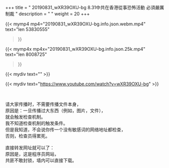 +++
title = " 20190831_wXR39OXU-bg 8.31中共在香港從事恐怖活動 必須嚴厲制裁 "
description = "  "
weight = 20
+++

{{< mymp4 mp4="20190831_wXR39OXU-bg.info.json.webm.mp4" 
text="len 53830555"
>}}

{{< mymp4x  mp4x="20190831_wXR39OXU-bg.info.json.25k.mp4"
text="len 8008725"
>}}


{{< mydiv text="" >}}
<br>

{{< mydiv text="https://www.youtube.com/watch?v=wXR39OXU-bg" >}}


<br>

请大家传播时，不需要传播文件本身，<br>
原因是：一旦传播过大东西（例如，图片，文件），<br>
就会触发检查机制。<br>
我不知道检查机制的触发条件。<br>
但是我知道，不会说你传一个没有敏感词的网络地址都检查，<br>
否则，检查员得累死。<br><br>
直接转发网址就可以了：<br>
原因是，这是程序员网站，<br>
共匪不敢封锁，墙内可以直接下载。



